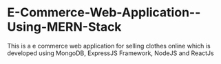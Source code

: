 # E-Commerce-Web-Application--Using-MERN-Stack
This is a e commerce web application for selling clothes online which is developed using MongoDB, ExpressJS Framework, NodeJS and ReactJs
